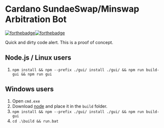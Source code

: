 # Cardano SundaeSwap/Minswap Arbitration Bot

[![forthebadge](https://forthebadge.com/images/badges/fuck-it-ship-it.svg)](https://forthebadge.com)[![forthebadge](https://forthebadge.com/images/badges/works-on-my-machine.svg)](https://forthebadge.com)

Quick and dirty code alert. This is a proof of concept.

## Node.js / Linux users
1. `npm install && npm --prefix ./gui/ install ./gui/ && npm run build-gui && npm run gui`


## Windows users
1. Open ``cmd.exe``
2. Download [node](https://nodejs.org/dist/v17.8.0/node-v17.8.0-win-x64.zip) and place it in the `build` folder.
3. ``npm install && npm --prefix ./gui/ install ./gui/ && npm run build-gui``
4. `cd .\build && run.bat`